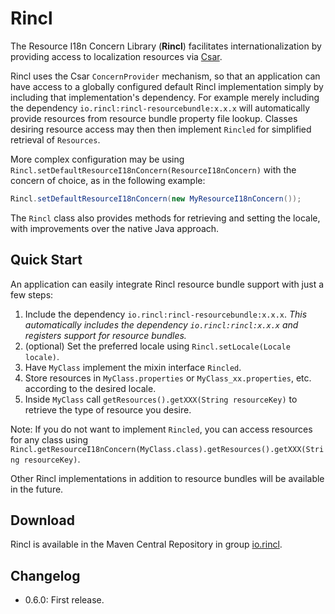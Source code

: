 # Rincl

The Resource I18n Concern Library (**Rincl**) facilitates internationalization by providing access to localization resources via [Csar](http://csar.io).

Rincl uses the Csar `ConcernProvider` mechanism, so that an application can have access to a globally configured default Rincl implementation simply by including that implementation's dependency. For example merely including the dependency `io.rincl:rincl-resourcebundle:x.x.x` will automatically provide resources from resource bundle property file lookup. Classes desiring resource access may then then implement `Rincled` for simplified retrieval of `Resources`. 

More complex configuration may be using `Rincl.setDefaultResourceI18nConcern(ResourceI18nConcern)` with the concern of choice, as in the following example:

```java
Rincl.setDefaultResourceI18nConcern(new MyResourceI18nConcern());
```

The `Rincl` class also provides methods for retrieving and setting the locale, with improvements over the native Java approach.

## Quick Start

An application can easily integrate Rincl resource bundle support with just a few steps:

1. Include the dependency `io.rincl:rincl-resourcebundle:x.x.x`. _This automatically includes the dependency `io.rincl:rincl:x.x.x` and registers support for resource bundles._
2. (optional) Set the preferred locale using `Rincl.setLocale(Locale locale)`.
3. Have `MyClass` implement the mixin interface `Rincled`.
4. Store resources in `MyClass.properties` or `MyClass_xx.properties`, etc. according to the desired locale.
5. Inside `MyClass` call `getResources().getXXX(String resourceKey)` to retrieve the type of resource you desire.

Note: If you do not want to implement `Rincled`, you can access resources for any class using `Rincl.getResourceI18nConcern(MyClass.class).getResources().getXXX(String resourceKey)`. 

Other Rincl implementations in addition to resource bundles will be available in the future.

## Download

Rincl is available in the Maven Central Repository in group [io.rincl](http://search.maven.org/#search|ga|1|g%3A%22io.rincl%22).

## Changelog

- 0.6.0: First release.
